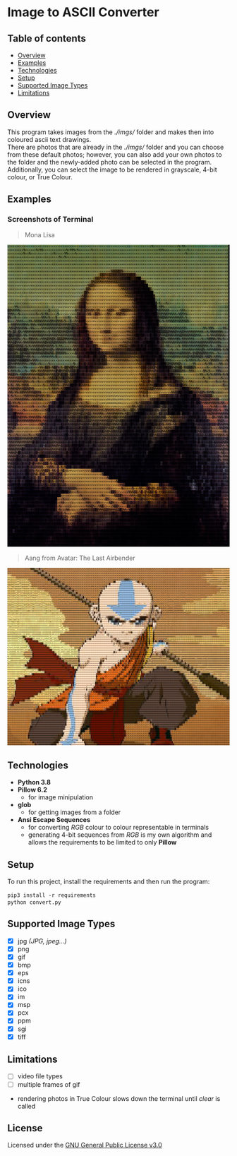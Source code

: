 # Image to ASCII Converter

## Table of contents
* [Overview](#overview)
* [Examples](#examples)
* [Technologies](#technologies)
* [Setup](#setup)
* [Supported Image Types](#supported-image-types)
* [Limitations](#limitations)

## Overview
This program takes images from the *./imgs/* folder and makes then into coloured ascii text drawings.  
There are photos that are already in the *./imgs/* folder and you can choose from these default photos; however, you can also add your own photos to the folder and the newly-added photo can be selected in the program. Additionally, you can select the image to be rendered in grayscale, 4-bit colour, or True Colour.

## Examples
### Screenshots of Terminal

  > Mona Lisa

![Screenshot](pictures/monaLisaAscii.png "A Masterpiece!")

  > Aang from Avatar: The Last Airbender

![Screenshot](pictures/aangAscii.png "The A stands for Ascii!")


## Technologies
- **Python 3.8**
- **Pillow 6.2**
  - for image minipulation
- **glob**
  - for getting images from a folder
- **Ansi Escape Sequences**
  - for converting *RGB* colour to colour representable in terminals
  - generating 4-bit sequences from *RGB* is my own algorithm and allows the requirements to be limited to only **Pillow**

## Setup
To run this project, install the requirements and then run the program:

    pip3 install -r requirements
    python convert.py

## Supported Image Types
- [x] jpg *(JPG, jpeg...)*
- [x] png
- [x] gif
- [x] bmp
- [x] eps
- [x] icns
- [x] ico
- [x] im
- [x] msp
- [x] pcx
- [x] ppm
- [x] sgi
- [x] tiff  

## Limitations
- [ ] video file types
- [ ] multiple frames of gif
- rendering photos in True Colour slows down the terminal until *clear* is called

## License
Licensed under the [GNU General Public License v3.0](LICENSE)
